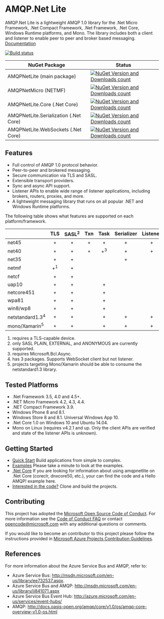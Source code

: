 # AMQP.Net Lite

AMQP.Net Lite is a lightweight AMQP 1.0 library for the .Net Micro Framework, .Net Compact Framework, .Net Framework, .Net Core, Windows Runtime platforms, and Mono. The library includes both a client and listener to enable peer to peer and broker based messaging.  
[Documentation](http://azure.github.io/amqpnetlite/)

[![Build status](https://ci.appveyor.com/api/projects/status/dph11pp7doubyw7t/branch/master?svg=true)](https://ci.appveyor.com/project/xinchen10/amqpnetlite/branch/master)

|NuGet Package|Status|
|------|-------------|
|AMQPNetLite (main package)|[![NuGet Version and Downloads count](https://buildstats.info/nuget/AMQPNetLite)](https://www.nuget.org/packages/AMQPNetLite/)|
|AMQPNetMicro (NETMF)|[![NuGet Version and Downloads count](https://buildstats.info/nuget/AMQPNetMicro)](https://www.nuget.org/packages/AMQPNetMicro/)|
|AMQPNetLite.Core (.Net Core)|[![NuGet Version and Downloads count](https://buildstats.info/nuget/AMQPNetLite.Core?includePreReleases=true)](https://www.nuget.org/packages/AMQPNetLite.Core/)|
|AMQPNetLite.Serialization (.Net Core)|[![NuGet Version and Downloads count](https://buildstats.info/nuget/AMQPNetLite.Serialization?includePreReleases=true)](https://www.nuget.org/packages/AMQPNetLite.Serialization/)|
|AMQPNetLite.WebSockets (.Net Core)|[![NuGet Version and Downloads count](https://buildstats.info/nuget/AMQPNetLite.WebSockets?includePreReleases=true)](https://www.nuget.org/packages/AMQPNetLite.WebSockets/)|

## Features
* Full control of AMQP 1.0 protocol behavior.
* Peer-to-peer and brokered messaging.
* Secure communication via TLS and SASL.
* Extensible transport providers.
* Sync and async API support.
* Listener APIs to enable wide range of listener applications, including brokers, routers, proxies, and more.
* A lightweight messaging library that runs on all popular .NET and Windows Runtime platforms.

The following table shows what features are supported on each platform/framework.

|        | TLS | SASL<sup>2</sup> | Txn | Task | Serializer | Listener | WebSockets | BufferPooling |
|:-------|:---:|:----------------:|:---:|:----:|:----------:|:--------:|:----------:|:-------------:|
|net45   |+|+|+|+|+|+|+|+|
|net40   |+|+|+|+<sup>3</sup>|+|+| |+|
|net35   |+|+| | |+| | | |
|netmf   |+<sup>1</sup>|+| | | | | | |
|netcf   |+|+| | | | | | |
|uap10|+|+| |+| | | | |
|netcore451|+|+| |+| | | | |
|wpa81   |+|+| |+| | | | |
|win8/wp8|+|+| |+| | | | |
|netstandard1.3<sup>4</sup>|+|+| |+|+|+|+|+|
|mono/Xamarin<sup>5</sup>|+|+| |+|+|+|+|+|

1. requires a TLS-capable device.
2. only SASL PLAIN, EXTERNAL, and ANONYMOUS are currently supported.
3. requires Microsoft.Bcl.Async.
4. has 3 packages. Supports WebSocket client but not listener.
5. projects targeting Mono/Xamarin should be able to consume the netstandard1.3 library.

## Tested Platforms
* .Net Framework 3.5, 4.0 and 4.5+.
* .NET Micro Framework 4.2, 4.3, 4.4.
* .NET Compact Framework 3.9.
* Windows Phone 8 and 8.1.
* Windows Store 8 and 8.1. Universal Windows App 10.
* .Net Core 1.0 on Windows 10 and Ubuntu 14.04.
* Mono on Linux (requires v4.2.1 and up. Only the client APIs are verified and state of the listener APIs is unknown).

## Getting Started
* [Quick Start](docs/articles/building_application.md) Build applications from simple to complex.
* [Examples](https://github.com/Azure/amqpnetlite/tree/master/Examples) Please take a minute to look at the examples.
* [.Net Core](https://github.com/Azure/amqpnetlite/tree/master/dotnet) If you are looking for information about using amqpnetlite on .Net Core (coreclr, dnxcore50, etc.), your can find the code and a Hello AMQP! example here.
* [Interested in the code?](docs/articles/working_with_code.md) Clone and build the projects.

## Contributing
This project has adopted the [Microsoft Open Source Code of Conduct](https://opensource.microsoft.com/codeofconduct/). For more information see the [Code of Conduct FAQ](https://opensource.microsoft.com/codeofconduct/faq/) or contact [opencode@microsoft.com](mailto:opencode@microsoft.com) with any additional questions or comments.

If you would like to become an contributor to this project please follow the instructions provided in [Microsoft Azure Projects Contribution Guidelines](http://azure.github.io/guidelines/).

## References
For more information about the Azure Service Bus and AMQP, refer to:
* Azure Service Bus:  http://msdn.microsoft.com/en-us/library/ee732537.aspx. 
* Azure Service Bus and AMQP:  http://msdn.microsoft.com/en-us/library/jj841071.aspx 
* Azure Service Bus Event Hub:  http://azure.microsoft.com/en-us/services/event-hubs/ 
* AMQP:  http://docs.oasis-open.org/amqp/core/v1.0/os/amqp-core-overview-v1.0-os.html

